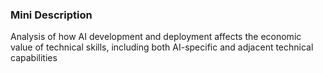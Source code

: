 ### Mini Description

Analysis of how AI development and deployment affects the economic value of technical skills, including both AI-specific and adjacent technical capabilities
